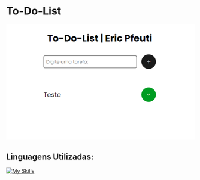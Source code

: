 # To-Do-List

<img src="images/ToDoList.PNG">

## Linguagens Utilizadas:
[![My Skills](https://skillicons.dev/icons?i=html,css,js)](https://skillicons.dev)


